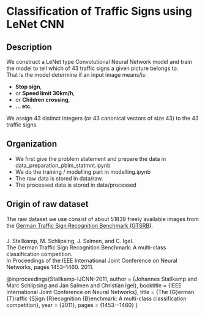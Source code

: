 # Classification of Traffic Signs using LeNet CNN

## Description
We construct a LeNet type Convolutional Neural Network model and train the model to tell which of 43 traffic signs a given picture belongs to.<br>
That is the model determine if an input image means/is:
* **Stop sign**,
* or **Speed limit 30km/h**,
* or **Children crossing**,
* **... etc**.<br>

We assign 43 distinct integers (or 43 canonical vectors  of size 43) to the 43 traffic signs.<br>

## Organization
- We first give the problem statement and prepare the data in data_preparation_pblm_statmnt.ipynb
- We do the training / modelling part in modelling.ipynb
- The raw data is stored in data/raw.
- The processed data is stored in data/processed

## Origin of raw dataset
The raw dataset we use consist of about 51839 freely available images from the
[German Traffic Sign Recognition Benchmark (GTSRB)]( http://benchmark.ini.rub.de).

### 
J. Stallkamp, M. Schlipsing, J. Salmen, and C. Igel.<br>
The German Traffic Sign Recognition Benchmark: A multi-class classification competition.<br>
In Proceedings of the IEEE International Joint Conference on Neural Networks, pages 1453–1460. 2011.

@inproceedings{Stallkamp-IJCNN-2011,
    author = {Johannes Stallkamp and Marc Schlipsing and Jan Salmen and Christian Igel},
    booktitle = {IEEE International Joint Conference on Neural Networks},
    title = {The {G}erman {T}raffic {S}ign {R}ecognition {B}enchmark: A multi-class classification competition},
    year = {2011},
    pages = {1453--1460}
}
